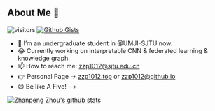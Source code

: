 ## About Me 👋 
![visitors](https://visitor-badge.glitch.me/badge?page_id=zzp1012.zzp1012) [![Github Gists](https://img.shields.io/github/followers/zzp1012)](https://gist.github.com/zzp1012)
- 🌱 I’m an undergraduate student in @UMJI-SJTU now.
- 😂 Currently working on interpretable CNN & federated learning & knowledge graph.
- 📫 How to reach me: zzp1012@sjtu.edu.cn
- 👉 Personal Page -> [zzp1012.top](http://zzp1012.top/) or [zzp1012@github.io](http://zzp1012.github.io/)
- 😄 Be like A Five! 
-->

[![Zhanpeng Zhou's github stats](https://github-readme-stats.vercel.app/api?username=zzp1012)](https://github.com/anuraghazra/github-readme-stats)
